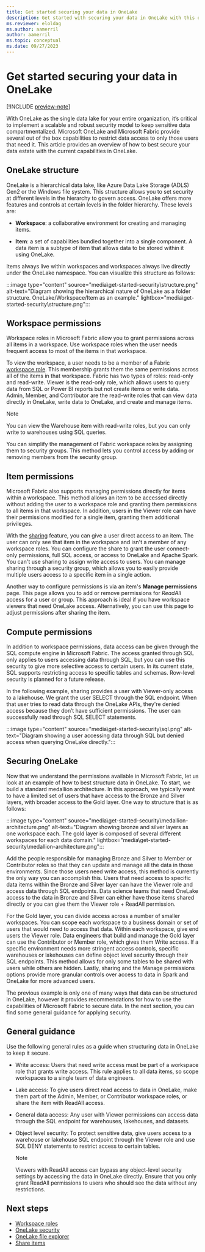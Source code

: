 ```yaml
---
title: Get started securing your data in OneLake
description: Get started with securing your data in OneLake with this overview of the concepts and capabilities.
ms.reviewer: eloldag
ms.author: aamerril
author: aamerril
ms.topic: conceptual
ms.date: 09/27/2023
---
```


# Get started securing your data in OneLake

[!INCLUDE [preview-note](../includes/preview-note.md)]

With OneLake as the single data lake for your entire organization, it’s critical to implement a scalable and robust security model to keep sensitive data compartmentalized. Microsoft OneLake and Microsoft Fabric provide several out of the box capabilities to restrict data access to only those users that need it. This article provides an overview of how to best secure your data estate with the current capabilities in OneLake.

## OneLake structure

OneLake is a hierarchical data lake, like Azure Data Lake Storage (ADLS) Gen2 or the Windows file system. This structure allows you to set security at different levels in the hierarchy to govern access. OneLake offers more features and controls at certain levels in the folder hierarchy. These levels are:

- **Workspace**: a collaborative environment for creating and managing items.

- **Item**: a set of capabilities bundled together into a single component. A data item is a subtype of item that allows data to be stored within it using OneLake.

Items always live within workspaces and workspaces always live directly under the OneLake namespace. You can visualize this structure as follows:

:::image type="content" source="media\get-started-security\structure.png" alt-text="Diagram showing the hierarchical nature of OneLake as a folder structure. OneLake/Workspace/Item as an example." lightbox="media\get-started-security\structure.png":::

## Workspace permissions

Workspace roles in Microsoft Fabric allow you to grant permissions across all items in a workspace. Use workspace roles when the user needs frequent access to most of the items in that workspace.

To view the workspace, a user needs to be a member of a Fabric [workspace role](../get-started/roles-workspaces.md). This membership grants them the same permissions across all of the items in that workspace. Fabric has two types of roles: read-only and read-write. Viewer is the read-only role, which allows users to query data from SQL or Power BI reports but not create items or write data. Admin, Member, and Contributor are the read-write roles that can view data directly in OneLake, write data to OneLake, and create and manage items.

> [!NOTE]
> You can view the Warehouse item with read-write roles, but you can only write to warehouses using SQL queries.

You can simplify the management of Fabric workspace roles by assigning them to security groups. This method lets you control access by adding or removing members from the security group.

## Item permissions

Microsoft Fabric also supports managing permissions directly for items within a workspace. This method allows an item to be accessed directly without adding the user to a workspace role and granting them permissions to all items in that workspace. In addition, users in the Viewer role can have their permissions modified for a single item, granting them additional privileges.

With the [sharing](../get-started/share-items.md) feature, you can give a user direct access to an item. The user can only see that item in the workspace and isn't a member of any workspace roles. You can configure the share to grant the user connect-only permissions, full SQL access, or access to OneLake and Apache Spark. You can't use sharing to assign write access to users. You can manage sharing through a security group, which allows you to easily provide multiple users access to a specific item in a single action.

Another way to configure permissions is via an item's **Manage permissions** page. This page allows you to add or remove permissions for *ReadAll* access for a user or group. This approach is ideal if you have workspace viewers that need OneLake access. Alternatively, you can use this page to adjust permissions after sharing the item.

## Compute permissions

In addition to workspace permissions, data access can be given through the SQL compute engine in Microsoft Fabric. The access granted through SQL only applies to users accessing data through SQL, but you can use this security to give more selective access to certain users. In its current state, SQL supports restricting access to specific tables and schemas. Row-level security is planned for a future release.

In the following example, sharing provides a user with Viewer-only access to a lakehouse. We grant the user SELECT through the SQL endpoint. When that user tries to read data through the OneLake APIs, they're denied access because they don’t have sufficient permissions. The user can successfully read through SQL SELECT statements.

:::image type="content" source="media\get-started-security\sql.png" alt-text="Diagram showing a user accessing data through SQL but denied access when querying OneLake directly.":::

## Securing OneLake

Now that we understand the permissions available in Microsoft Fabric, let us look at an example of how to best structure data in OneLake. To start, we build a standard medallion architecture. In this approach, we typically want to have a limited set of users that have access to the Bronze and Silver layers, with broader access to the Gold layer. One way to structure that is as follows:

:::image type="content" source="media\get-started-security\medallion-architecture.png" alt-text="Diagram showing bronze and silver layers as one workspace each. The gold layer is composed of several different workspaces for each data domain." lightbox="media\get-started-security\medallion-architecture.png":::

Add the people responsible for managing Bronze and Silver to Member or Contributor roles so that they can update and manage all the data in those environments. Since those users need write access, this method is currently the only way you can accomplish this. Users that need access to specific data items within the Bronze and Silver layer can have the Viewer role and access data through SQL endpoints. Data science teams that need OneLake access to the data in Bronze and Silver can either have those items shared directly or you can give them the Viewer role + ReadAll permission.

For the Gold layer, you can divide access across a number of smaller workspaces. You can scope each workspace to a business domain or set of users that would need to access that data. Within each workspace, give end users the Viewer role. Data engineers that build and manage the Gold layer can use the Contributor or Member role, which gives them Write access. If a specific environment needs more stringent access controls, specific warehouses or lakehouses can define object level security through their SQL endpoints. This method allows for only some tables to be shared with users while others are hidden. Lastly, sharing and the Manage permissions options provide more granular controls over access to data in Spark and OneLake for more advanced users.

The previous example is only one of many ways that data can be structured in OneLake, however it provides recommendations for how to use the capabilities of Microsoft Fabric to secure data. In the next section, you can find some general guidance for applying security.

## General guidance

Use the following general rules as a guide when structuring data in OneLake to keep it secure.

- Write access: Users that need write access must be part of a workspace role that grants write access. This rule applies to all data items, so scope workspaces to a single team of data engineers.

- Lake access: To give users direct read access to data in OneLake, make them part of the Admin, Member, or Contributor workspace roles, or share the item with ReadAll access.

- General data access: Any user with Viewer permissions can access data through the SQL endpoint for warehouses, lakehouses, and datasets.

- Object level security: To protect sensitive data, give users access to a warehouse or lakehouse SQL endpoint through the Viewer role and use SQL DENY statements to restrict access to certain tables.

  > [!NOTE]
  > Viewers with ReadAll access can bypass any object-level security settings by accessing the data in OneLake directly. Ensure that you only grant ReadAll permissions to users who should see the data without any restrictions.

## Next steps

- [Workspace roles](../get-started/roles-workspaces.md)
- [OneLake security](onelake-security.md)
- [OneLake file explorer](onelake-file-explorer.md)
- [Share items](../get-started/share-items.md)
